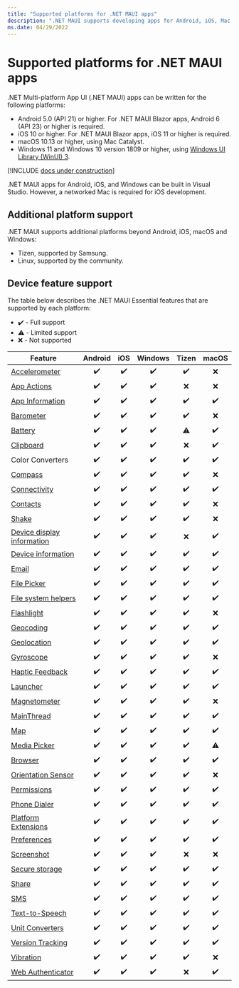 ```yaml
---
title: "Supported platforms for .NET MAUI apps"
description: ".NET MAUI supports developing apps for Android, iOS, Mac Catalyst, and Windows."
ms.date: 04/29/2022
---
```


# Supported platforms for .NET MAUI apps

.NET Multi-platform App UI (.NET MAUI) apps can be written for the following platforms:

- Android 5.0 (API 21) or higher. For .NET MAUI Blazor apps, Android 6 (API 23) or higher is required.
- iOS 10 or higher. For .NET MAUI Blazor apps, iOS 11 or higher is required.
- macOS 10.13 or higher, using Mac Catalyst.
- Windows 11 and Windows 10 version 1809 or higher, using [Windows UI Library (WinUI) 3](/windows/apps/winui/winui3/).

[!INCLUDE [docs under construction](~/includes/preview-note.md)]

.NET MAUI apps for Android, iOS, and Windows can be built in Visual Studio. However, a networked Mac is required for iOS development. <!--From .NET MAUI Preview 6, the minimum required version of Xcode is 13.0 Beta 1.-->

<!-- .NET MAUI apps for Android, iOS, and macOS can be built in Visual Studio for Mac.-->

## Additional platform support

.NET MAUI supports additional platforms beyond Android, iOS, macOS and Windows:

- Tizen, supported by Samsung.
- Linux, supported by the community.

<!-- ## Android platform support

You should have the latest Android SDK Tools and Android API platform installed. You can update to the latest versions using the Android SDK Manager.

Additionally, the target/compile version for Android projects **must** be set to *Use latest installed platform*. However the minimum version can be set to API 21 so you can continue to support devices that use Android 5.0 and newer. -->

## Device feature support

The table below describes the .NET MAUI Essential features that are supported by each platform:

- ✔️ - Full support
- ⚠️ - Limited support
- ❌ - Not supported

| Feature                                         | Android | iOS | Windows | Tizen | macOS |
|-------------------------------------------------|:-------:|:---:|:-------:|:-----:|:-----:|
| [Accelerometer](platform-integration/sensors/index.md#accelerometer)       | ✔️     | ✔️  | ✔️     | ✔️    | ❌    |
| [App Actions](platform-integration/appmodel/app-actions.md)                   | ✔️     | ✔️  | ✔️     | ❌     | ❌    |
| [App Information](platform-integration/appmodel/app-information.md)           | ✔️     | ✔️  | ✔️     | ✔️    | ✔️   |
| [Barometer](platform-integration/sensors/index.md#barometer)               | ✔️     | ✔️  | ✔️     | ✔️    | ❌    |
| [Battery](platform-integration/device/battery.md)                           | ✔️     | ✔️  | ✔️     | ⚠️    | ✔️   |
| [Clipboard](platform-integration/data/clipboard.md)                       | ✔️     | ✔️  | ✔️     | ❌     | ✔️   |
| Color Converters         | ✔️     | ✔️  | ✔️     | ✔️    | ✔️   |
| [Compass](platform-integration/sensors/index.md#compass)                   | ✔️     | ✔️  | ✔️     | ✔️    | ❌    |
| [Connectivity](platform-integration/networking.md)                 | ✔️     | ✔️  | ✔️     | ✔️    | ✔️   |
| [Contacts](platform-integration/communication/contacts.md)                         | ✔️     | ✔️  | ✔️     | ✔️    | ❌    |
| [Shake](platform-integration/sensors/index.md#shake)                | ✔️     | ✔️  | ✔️     | ✔️    | ❌    |
| [Device display information](platform-integration/device/display.md) | ✔️     | ✔️  | ✔️     | ❌     | ✔️   |
| [Device information](platform-integration/device/information.md)     | ✔️     | ✔️  | ✔️     | ✔️    | ✔️   |
| [Email](platform-integration/communication/email.md)                              | ✔️     | ✔️  | ✔️     | ✔️    | ✔️   |
| [File Picker](platform-integration/storage/file-picker.md)                   | ✔️     | ✔️  | ✔️     | ✔️    | ✔️   |
| [File system helpers](platform-integration/storage/file-system-helpers.md)   | ✔️     | ✔️  | ✔️     | ✔️    | ✔️   |
| [Flashlight](platform-integration/device/flashlight.md)                     | ✔️     | ✔️  | ✔️     | ✔️    | ❌    |
| [Geocoding](platform-integration/sensors/geocoding.md)                       | ✔️     | ✔️  | ✔️     | ✔️    | ✔️   |
| [Geolocation](platform-integration/sensors/geolocation.md)                   | ✔️     | ✔️  | ✔️     | ✔️    | ✔️   |
| [Gyroscope](platform-integration/sensors/index.md#gyroscope)               | ✔️     | ✔️  | ✔️     | ✔️    | ❌    |
| [Haptic Feedback](platform-integration/device/haptic-feedback.md)           | ✔️     | ✔️  | ✔️     | ✔️    | ✔️   |
| [Launcher](platform-integration/appmodel/launcher.md)                         | ✔️     | ✔️  | ✔️     | ✔️    | ✔️   |
| [Magnetometer](platform-integration/sensors/index.md#magnetometer)         | ✔️     | ✔️  | ✔️     | ✔️    | ❌    |
| [MainThread](platform-integration/appmodel/main-thread.md)                    | ✔️     | ✔️  | ✔️     | ✔️    | ✔️   |
| [Map](platform-integration/appmodel/maps.md)                                 | ✔️     | ✔️  | ✔️     | ✔️    | ✔️   |
| [Media Picker](platform-integration/device-media/picker.md)                 | ✔️     | ✔️  | ✔️     | ✔️    | ⚠️   |
| [Browser](platform-integration/appmodel/open-browser.md)                 | ✔️     | ✔️  | ✔️     | ✔️    | ✔️   |
| [Orientation Sensor](platform-integration/sensors/index.md#orientation)    | ✔️     | ✔️  | ✔️     | ✔️    | ❌    |
| [Permissions](platform-integration/appmodel/permissions.md)                   | ✔️     | ✔️  | ✔️     | ✔️    | ✔️   |
| [Phone Dialer](platform-integration/communication/phone-dialer.md)                 | ✔️     | ✔️  | ✔️     | ✔️    | ✔️   |
| [Platform Extensions](platform-integration/appmodel/platform-extensions.md)   | ✔️     | ✔️  | ✔️     | ✔️    | ✔️   |
| [Preferences](platform-integration/storage/preferences.md)                   | ✔️     | ✔️  | ✔️     | ✔️    | ✔️   |
| [Screenshot](platform-integration/device-media/screenshot.md)                     | ✔️     | ✔️  | ✔️     | ❌     | ❌    |
| [Secure storage](platform-integration/storage/secure-storage.md)             | ✔️     | ✔️  | ✔️     | ✔️    | ✔️   |
| [Share](platform-integration/data/share.md)                               | ✔️     | ✔️  | ✔️     | ✔️    | ✔️   |
| [SMS](platform-integration/communication/sms.md)                                   | ✔️     | ✔️  | ✔️     | ✔️    | ✔️   |
| [Text-to-Speech](platform-integration/device-media/text-to-speech.md)             | ✔️     | ✔️  | ✔️     | ✔️    | ✔️   |
| [Unit Converters](platform-integration/device-media/unit-converters.md)           | ✔️     | ✔️  | ✔️     | ✔️    | ✔️   |
| [Version Tracking](platform-integration/appmodel/version-tracking.md)         | ✔️     | ✔️  | ✔️     | ✔️    | ✔️   |
| [Vibration](platform-integration/device/vibrate.md)                           | ✔️     | ✔️  | ✔️     | ✔️    | ❌    |
| [Web Authenticator](platform-integration/authentication.md)       | ✔️     | ✔️  | ✔️     | ❌     | ✔️   |
